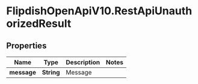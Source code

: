 # FlipdishOpenApiV10.RestApiUnauthorizedResult

## Properties
Name | Type | Description | Notes
------------ | ------------- | ------------- | -------------
**message** | **String** | Message | 


